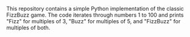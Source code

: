 This repository contains a simple Python implementation of the classic FizzBuzz game. The code iterates through numbers 1 to 100 and prints "Fizz" for multiples of 3, "Buzz" for multiples of 5, and "FizzBuzz" for multiples of both. 
